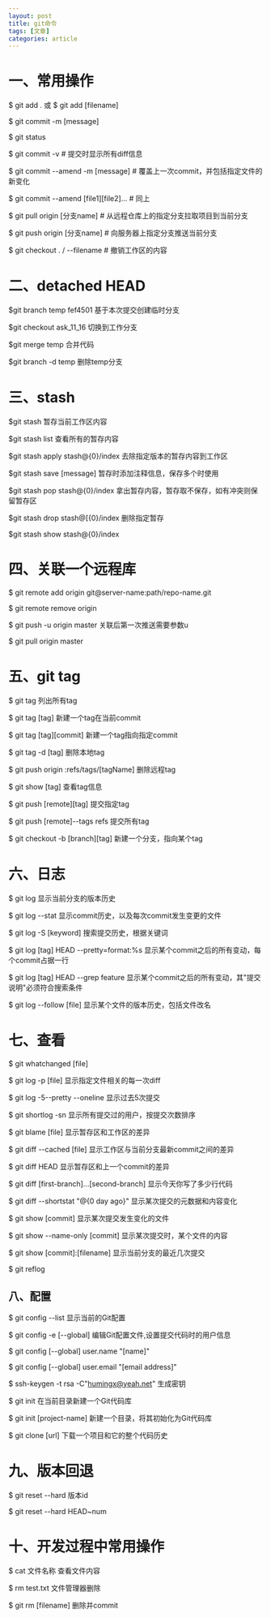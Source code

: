 ```yaml
---
layout: post
title: git命令
tags: [文章]
categories: article
---
```


# 一、常用操作

 $ git add . 或 $ git add [filename]

 $ git commit -m [message]

 $ git status

 $ git commit -v # 提交时显示所有diff信息

 $ git commit --amend -m [message] # 覆盖上一次commit，并包括指定文件的新变化

 $ git commit --amend [file1][file2]... # 同上

 $ git pull origin [分支name] # 从远程仓库上的指定分支拉取项目到当前分支

 $ git push origin [分支name] # 向服务器上指定分支推送当前分支

 $ git checkout . / --filename # 撤销工作区的内容

# 二、detached HEAD

 $git branch temp fef4501                 基于本次提交创建临时分支

 $git checkout ask_11_16                  切换到工作分支

 $git merge temp                          合并代码

 $git branch -d temp                      删除temp分支


# 三、stash

 $git stash                               暂存当前工作区内容

 $git stash list                          查看所有的暂存内容

 $git stash apply stash@{0}/index         去除指定版本的暂存内容到工作区

 $git stash save [message]                暂存时添加注释信息，保存多个时使用

 $git stash pop stash@{0}/index           拿出暂存内容，暂存取不保存，如有冲突则保留暂存区

 $git stash drop stash@[{0}/index         删除指定暂存

 $git stash show stash@{0}/index


# 四、关联一个远程库

 $ git remote add origin git@server-name:path/repo-name.git

 $ git remote remove origin

 $ git push -u origin master              关联后第一次推送需要参数u

 $ git pull origin master

# 五、git tag

 $ git tag                                 列出所有tag

 $ git tag [tag]                           新建一个tag在当前commit

 $ git tag [tag][commit]                   新建一个tag指向指定commit

 $ git tag -d [tag]                        删除本地tag

 $ git push origin :refs/tags/[tagName]    删除远程tag

 $ git show [tag]                          查看tag信息

 $ git push [remote][tag]                  提交指定tag

 $ git push [remote]--tags refs            提交所有tag

 $ git checkout -b [branch][tag]           新建一个分支，指向某个tag


# 六、日志


 $ git log                                 显示当前分支的版本历史

 $ git log --stat                          显示commit历史，以及每次commit发生变更的文件


 $ git log -S [keyword]                    搜索提交历史，根据关键词

 $ git log [tag] HEAD --pretty=format:%s   显示某个commit之后的所有变动，每个commit占据一行

 $ git log [tag] HEAD --grep feature       显示某个commit之后的所有变动，其"提交说明"必须符合搜索条件

 $ git log --follow [file]                 显示某个文件的版本历史，包括文件改名

# 七、查看

 $ git whatchanged [file]

 $ git log -p [file]                       显示指定文件相关的每一次diff

 $ git log -5--pretty --oneline            显示过去5次提交

 $ git shortlog -sn                        显示所有提交过的用户，按提交次数排序

 $ git blame [file]                        显示暂存区和工作区的差异

 $ git diff --cached [file]                显示工作区与当前分支最新commit之间的差异

 $ git diff HEAD                           显示暂存区和上一个commit的差异

 $ git diff [first-branch]...[second-branch] 显示今天你写了多少行代码

 $ git diff --shortstat "@{0 day ago}"     显示某次提交的元数据和内容变化

 $ git show [commit]                       显示某次提交发生变化的文件

 $ git show --name-only [commit]           显示某次提交时，某个文件的内容

 $ git show [commit]:[filename]            显示当前分支的最近几次提交

 $ git reflog


## 八、配置

 $ git config --list                       显示当前的Git配置

 $ git config -e [--global]                编辑Git配置文件,设置提交代码时的用户信息

 $ git config [--global] user.name "[name]"

 $ git config [--global] user.email "[email address]"

 $ ssh-keygen -t rsa -C"humingx@yeah.net"  生成密钥

 $ git init                                在当前目录新建一个Git代码库

 $ git init [project-name]                 新建一个目录，将其初始化为Git代码库

 $ git clone [url]                         下载一个项目和它的整个代码历史


# 九、版本回退

 $ git reset --hard 版本id

 $ git reset --hard HEAD~num



# 十、开发过程中常用操作

 $ cat 文件名称                              查看文件内容

 $ rm test.txt                              文件管理器删除

 $ git rm [filename]                        删除并commit